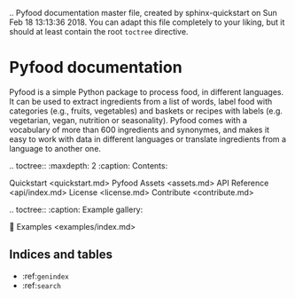 .. Pyfood documentation master file, created by
   sphinx-quickstart on Sun Feb 18 13:13:36 2018.
   You can adapt this file completely to your liking, but it should at least
   contain the root `toctree` directive.

Pyfood documentation
====================


Pyfood is a simple Python package to process food, in different languages.
It can be used to extract ingredients from a list of words, label food with categories (e.g., fruits, vegetables) and baskets or recipes with labels (e.g. vegetarian, vegan, nutrition or seasonality). Pyfood comes with a vocabulary of more than 600 ingredients and synonymes, and makes it easy to work with data in different languages or translate ingredients from a language to another one.

.. toctree::
   :maxdepth: 2
   :caption: Contents:

   Quickstart <quickstart.md>
   Pyfood Assets <assets.md>
   API Reference <api/index.md>
   License <license.md>
   Contribute <contribute.md>

.. toctree::
   :caption: Example gallery:

   🌰 Examples <examples/index.md>

Indices and tables
------------------

* :ref:`genindex`
* :ref:`search`
